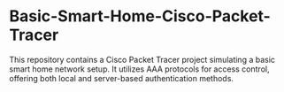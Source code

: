 # Basic-Smart-Home-Cisco-Packet-Tracer
This repository contains a Cisco Packet Tracer project simulating a basic smart home network setup. It utilizes AAA protocols for access control, offering both local and server-based authentication methods.
